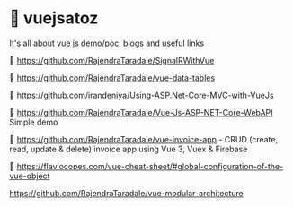 # 📁 vuejsatoz
It's all about vue js demo/poc, blogs and useful links

📙 https://github.com/RajendraTaradale/SignalRWithVue

📙 https://github.com/RajendraTaradale/vue-data-tables

📙 https://github.com/irandeniya/Using-ASP.Net-Core-MVC-with-VueJs

📙 https://github.com/RajendraTaradale/Vue-Js-ASP-NET-Core-WebAPI Simple demo 

📙 https://github.com/RajendraTaradale/vue-invoice-app  - CRUD (create, read, update & delete) invoice app using Vue 3, Vuex & Firebase

📙 https://flaviocopes.com/vue-cheat-sheet/#global-configuration-of-the-vue-object

https://github.com/RajendraTaradale/vue-modular-architecture
